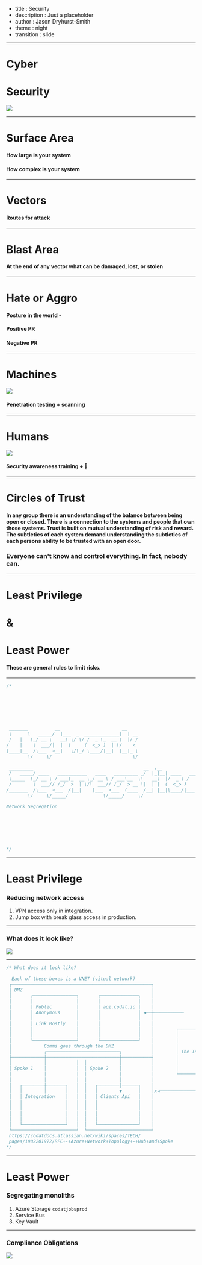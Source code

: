 - title : Security
- description : Just a placeholder
- author : Jason Dryhurst-Smith
- theme : night
- transition : slide

***
 
# Cyber
# Security

![](../images/hacking.gif)

***

# Surface Area

#### How large is your system

#### How complex is your system

---

# Vectors

#### Routes for attack

---

# Blast Area

#### At the end of any vector what can be damaged, lost, or stolen

---

# Hate or Aggro

#### Posture in the world -

#### Positive PR

#### Negative PR

***

# Machines

![](../images/machines.gif)

#### Penetration testing + scanning

---

# Humans

![](../images/human.jpg)

#### Security awareness training + 🍳

---

# Circles of Trust

#### In any group there is an understanding of the balance between being open or closed. There is a connection to the systems and people that own those systems. Trust is built on mutual understanding of risk and reward. The subtleties of each system demand understanding the subtleties of each persons ability to be trusted with an open door. 

### Everyone can't know and control everything. In fact, nobody can.

---

# Least Privilege 
# &
# Least Power

#### These are general rules to limit risks.

***

```javascript
/*







 _______          __                       __    
 \      \   _____/  |___  _  _____________|  | __
 /   |   \_/ __ \   __\ \/ \/ /  _ \_  __ \  |/ /
/    |    \  ___/|  |  \     (  <_> )  | \/    < 
\____|__  /\___  >__|   \/\_/ \____/|__|  |__|_ \
        \/     \/                              \/
       
 _________                                         __  .__               
 /   _____/ ____   ___________   ____   _________ _/  |_|__| ____   ____  
 \_____  \_/ __ \ / ___\_  __ \_/ __ \ / ___\__  \\   __\  |/  _ \ /    \ 
 /        \  ___// /_/  >  | \/\  ___// /_/  > __ \|  | |  (  <_> )   |  \
/_______  /\___  >___  /|__|    \___  >___  (____  /__| |__|\____/|___|  /
        \/     \/_____/             \/_____/     \/                    \/

Network Segregation              







*/   
```
---

# Least Privilege

### Reducing network access

1. VPN access only in integration.
2. Jump box with break glass access in production.

---

### What does it look like?

![](../images/unix.jpg)

---
```javascript
/* What does it look like?

  Each of these boxes is a VNET (vitual network)
 ┌────────────────────────────────────────────────────┐
 │ DMZ                                                │
 │       ┌────────────────┐       ┌──────────────┐    │
 │       │                │       │              │    │
 │       │ Public         │       │ api.codat.io │    │
 │       │ Anonymous      │       │              │ ◄──┼───────────
 │       │                │       │              │    │
 │       │ Link Mostly    │       │              │    │
 │       │                │       │              │    │        ┌──────────────┐
 │       │                │       │              │    │        │              │
 │       └────────────────┘       └──────────────┘    │        │              │
 │            Comms goes through the DMZ              │        │              │
 │            ┌───────────────────────────┐           │        │ The Internet │
 ├────────────┼───────────────────────────┼───────────┤        │              │
 │            │           │  │            │           │        │              │
 │ Spoke 1    │           │  │ Spoke 2    │           │        │              │
 │            │           │  │            │           │        └──────────────┘
 │            │           │  │            │           │
 │   ┌────────┼───────┐   │  │   ┌────────│──────┐    │
 │   │        │       │   │  │   │        ▼      │    │x◄───────────────────
 │   │ Integration    │   │  │   │ Clients Api   │    │
 │   │                │   │  │   │               │    │
 │   │                │   │  │   │               │    │
 │   │                │   │  │   │               │    │
 │   │                │   │  │   │               │    │
 │   └────────────────┘   │  │   └───────────────┘    │
 └────────────────────────┘  └────────────────────────┘
 https://codatdocs.atlassian.net/wiki/spaces/TECH/
 pages/1982201972/RFC+-+Azure+Network+Topology+-+Hub+and+Spoke
*/   
```
---

# Least Power

### Segregating monoliths 

1. Azure Storage `codatjobsprod`
2. Service Bus
3. Key Vault

***

### Compliance Obligations

![](../images/gameover.gif)